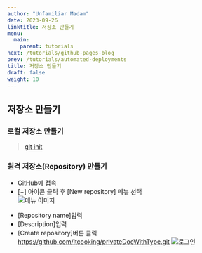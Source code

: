 ```yaml
---
author: "Unfamiliar Madam"
date: 2023-09-26
linktitle: 저장소 만들기
menu:
  main:
    parent: tutorials
next: /tutorials/github-pages-blog
prev: /tutorials/automated-deployments
title: 저장소 만들기
draft: false
weight: 10
---
```


## 저장소 만들기

### 로컬 저장소 만들기

> [git init](100.명령어.md)

### 원격 저장소(Repository) 만들기

- [GitHub](https://github.com)에 접속
- [+] 아이콘 클릭 후 [New repository] 메뉴 선택  
  ![메뉴 이미지](https://new.express.adobe.com/webpage/MFTkwr34gzn6u/resources/71ebdcd4-b2fd-42f4-b19a-6b0671a64f9c-___________2?asset_id=ac934468-895c-45e4-af52-24bd28b921ba&img_etag=%22ae073c9c2128973ba8de541ab7718ff7%22&image_assets=false&size=592)

* [Repository name]입력
* [Description]입력
* [Create repository]버튼 클릭  
  https://github.com/itcooking/privateDocWithType.git
  ![로그인](https://new.express.adobe.com/webpage/MFTkwr34gzn6u/resources/ee53bdc5-c9c5-4d12-879e-9534e13eb59e-___________2?asset_id=b4ce183d-6968-4f88-8073-b8716bae3864&img_etag=%22306eae5ca49189d7067821813d439e43%22&image_assets=false&size=1024)
